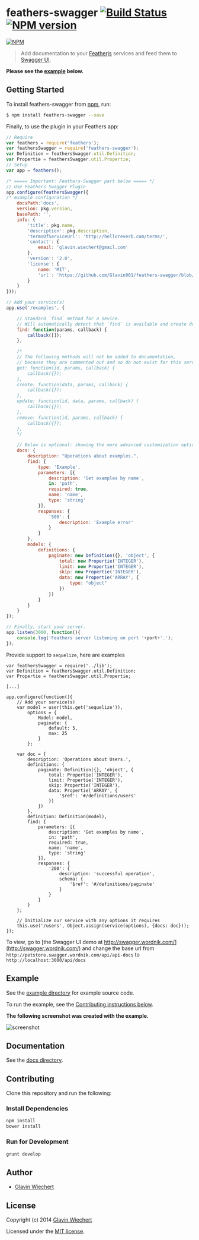 # feathers-swagger [![Build Status](https://travis-ci.org/feathersjs/feathers-swagger.png?branch=master)](https://travis-ci.org/feathersjs/feathers-swagger) [![NPM version](https://badge.fury.io/js/feathers-swagger.png)](http://badge.fury.io/js/feathers-swagger)

[![NPM](https://nodei.co/npm/feathers-swagger.png?downloads=true&stars=true)](https://nodei.co/npm/feathers-swagger/)


> Add documentation to your [Featherjs](https://github.com/feathersjs/feathers) services and feed them to [Swagger UI](https://github.com/wordnik/swagger-ui).

**Please see the [example](https://github.com/feathersjs/feathers-swagger#example) below.**

## Getting Started

To install feathers-swagger from [npm](https://www.npmjs.org/), run:

```bash
$ npm install feathers-swagger --save
```

Finally, to use the plugin in your Feathers app:

```javascript
// Require
var feathers = require('feathers');
var feathersSwagger = require('feathers-swagger');
var Definition = feathersSwagger.util.Definition;
var Propertie = feathersSwagger.util.Propertie;
// Setup
var app = feathers();

/* ===== Important: Feathers-Swagger part below ===== */
// Use Feathers Swagger Plugin
app.configure(feathersSwagger({
/* example configuration */
    docsPath:'docs',
    version: pkg.version,
    basePath: '',
    info: {
        'title': pkg.name,
        'description': pkg.description,
        'termsOfServiceUrl': 'http://helloreverb.com/terms/',
        'contact': {
            email: 'glavin.wiechert@gmail.com'
        },
        'version': '2.0',
        'license': {
            name: 'MIT',
            'url': 'https://github.com/Glavin001/feathers-swagger/blob/master/LICENSE'
        }
    }
}));

// Add your service(s)
app.use('/examples', {

    // Standard `find` method for a sevice.
    // Will automatically detect that `find` is available and create documentation for it.
    find: function(params, callback) {
        callback([]);
    },

    /*
    // The following methods will not be added to documentation,
    // because they are commented out and so do not exist for this service.
    get: function(id, params, callback) {
        callback({});
    },
    create: function(data, params, callback) {
        callback({});
    },
    update: function(id, data, params, callback) {
        callback({});
    },
    remove: function(id, params, callback) {
        callback({});
    },
    */

    // Below is optional: showing the more advanced customization options.
    docs: {
        description: "Operations about examples.",
        find: {
            type: 'Example',
            parameters: [{
                description: 'Get examples by name',
                in: 'path',
                required: true,
                name: 'name',
                type: 'string'
            }],
            responses: {
                '500': {
                    description: 'Example error'
                }
            }
        },
        models: {
            definitions: {
                paginate: new Definition({}, 'object', {
                    total: new Propertie('INTEGER'),
                    limit: new Propertie('INTEGER'),
                    skip: new Propertie('INTEGER'),
                    data: new Propertie('ARRAY', {
                        type: "object"
                    })
                })
            }
        }
    }
});

// Finally, start your server.
app.listen(3000, function(){
    console.log('Feathers server listening on port '+port+'.');
});
```

Provide support to `sequelize`, here are examples
```
var feathersSwagger = require('../lib');
var Definition = feathersSwagger.util.Definition;
var Propertie = feathersSwagger.util.Propertie;

[...]

app.configure(function(){
    // Add your service(s)
    var model = user(this.get('sequelize')),
        options = {
            Model: model,
            paginate: {
                default: 5,
                max: 25
            }
        };

    var doc = {
        description: 'Operations about Users.',
        definitions: {
            paginate: Definition({}, 'object', {
                total: Propertie('INTEGER'),
                limit: Propertie('INTEGER'),
                skip: Propertie('INTEGER'),
                data: Propertie('ARRAY', {
                    '$ref': '#/definitions/users'
                })
            })
        },
        definition: Definition(model),
        find: {
            parameters: [{
                description: 'Get examples by name',
                in: 'path',
                required: true,
                name: 'name',
                type: 'string'
            }],
            responses: {
                '200': {
                    description: 'successful operation',
                    schema: {
                        '$ref': '#/definitions/paginate'
                    }
                }
            }
        }
    };

    // Initialize our service with any options it requires
    this.use('/users', Object.assign(service(options), {docs: doc}));
});
```

To view, go to [the Swagger UI demo at http://swagger.wordnik.com/](http://swagger.wordnik.com/)
and change the base url from `http://petstore.swagger.wordnik.com/api/api-docs`
to `http://localhost:3000/api/docs`

## Example

See the [example directory](https://github.com/feathersjs/feathers-swagger/tree/master/example) for example source code.

To run the example, see the [Contributing instructions below](https://github.com/feathersjs/feathers-swagger/#contributing).

**The following screenshot was created with the example.**

![screenshot](https://github.com/feathersjs/feathers-swagger/raw/master/example/screenshot_1.png)

## Documentation

See the [docs directory](https://github.com/feathersjs/feathers-swagger/tree/master/docs).

## Contributing

Clone this repository and run the following:

### Install Dependencies

```bash
npm install
bower install
```

### Run for Development

```bash
grunt develop
```

## Author

- [Glavin Wiechert](https://github.com/Glavin001)

## License

Copyright (c) 2014 [Glavin Wiechert](https://github.com/Glavin001)

Licensed under the [MIT license](LICENSE).
